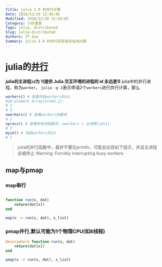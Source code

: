 ```yaml
---
Title: julia 1.0 的并行计算
Date: 2018/12/29 12:56:05
Modified: 2018/12/30 12:56:05
Category: 小抄速查
Tags: julia, distributed
Slug: julia-distributed
Authors: JT Guo
Summary: julia 1.0 的并行实现及存在的问题
---
```


# julia的[并行](https://docs.juliacn.com/latest/manual/parallel-computing)

**julia的主进程`id`为 1(提供 Julia 交互环境的进程的 id 永远是1)**
julia中的并行进程，称为`worker`，
`julia -p 2`表示申请2个`workers`进行并行计算，那么

```julia
workers() # 查看所有workers的id，
#19-element Array{Int64,1}:
# 2
# 3
nworkers() # 查看workers的数目
# 2
nprocs() # 查看所有进程数目，nworkers + 主进程(id=1)
# 3
myid() # 当前workers的id
# 1
```

> julia的并行函数中，最好不要在println，可能会出现如下提示，并且主进程会被终止
> Warning: Forcibly interrupting busy workers

## map与pmap

### map串行

```julia

function run(x, dat)
    return(dat[x])
end

map(x -> run(x, dat), x_list)
```

### pmap并行,默认可能为1个物理CPU(如8线程)

```julia
@everywhere function run(x, dat)
    return(dat[x])
end

pmap(x -> run(x, dat), x_list)
```
